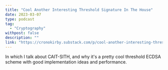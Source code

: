 ```yaml
---
title: "Cool Another Interesting Threshold Signature In The House"
date: 2023-03-07
type: podcast
tag:
  - "Cryptography"
withpost: false
description: ""
link: "https://cronokirby.substack.com/p/cool-another-interesting-threshold"
---
```


In which I talk about CAIT-SITH, and why it's a pretty cool threshold
ECDSA scheme with good implementation ideas and performance.
